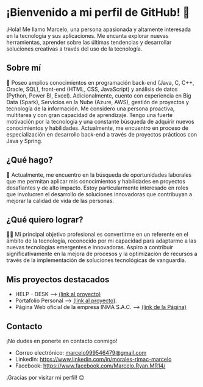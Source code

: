 # ¡Bienvenido a mi perfil de GitHub! 👋

¡Hola! Me llamo Marcelo, una persona apasionada y altamente interesada en la tecnología y sus aplicaciones. Me encanta explorar nuevas herramientas, aprender sobre las últimas tendencias y desarrollar soluciones creativas a través del uso de la tecnología.

## Sobre mí

🌱 Poseo amplios conocimientos en programación back-end (Java, C, C++, Oracle, SQL), front-end (HTML, CSS, JavaScript) y análisis de datos (Python, Power BI, Excel). Adicionalmente, cuento con experiencia en Big Data (Spark), Servicios en la Nube (Azure, AWS), gestión de proyectos y tecnología de la información.
Me considero una persona proactiva, multitarea y con gran capacidad de aprendizaje. Tengo una fuerte motivación por la tecnología y una constante búsqueda de adquirir nuevos conocimientos y habilidades. Actualmente, me encuentro en proceso de especialización en desarrollo back-end a través de proyectos prácticos con Java y Spring.

## ¿Qué hago?

💼 Actualmente, me encuentro en la búsqueda de oportunidades laborales que me permitan aplicar mis conocimientos y habilidades en proyectos desafiantes y de alto impacto. Estoy particularmente interesado en roles que involucren el desarrollo de soluciones innovadoras que contribuyan a mejorar la calidad de vida de las personas.

## ¿Qué quiero lograr?

🧑‍💻 Mi principal objetivo profesional es convertirme en un referente en el ámbito de la tecnología, reconocido por mi capacidad para adaptarme a las nuevas tecnologías emergentes e innovadoras. Aspiro a contribuir significativamente en la mejora de procesos y la optimización de recursos a través de la implementación de soluciones tecnológicas de vanguardia.

## Mis proyectos destacados

- HELP - DESK --> [(link al proyecto)](https://github.com/MarceRyan/Proyecto_Help_Desk)
- Portafolio Personal --> [(link al proyecto)](https://marceryan.github.io/Portafolio/).
- Página Web oficial de la empresa INMA S.A.C. --> [(link de la Página)](https://corporacioninma.com/)

## Contacto

¡No dudes en ponerte en contacto conmigo!

- Correo electrónico: marcelo999546479@gmail.com
- LinkedIn: https://www.linkedin.com/in/morales-rimac-marcelo
- Facebook: https://www.facebook.com/Marcelo.Ryan.MR14/

¡Gracias por visitar mi perfil! 😊
